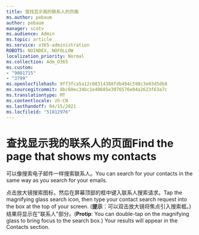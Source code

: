 ```yaml
---
title: 查找显示我的联系人的页面
ms.author: pebaum
author: pebaum
manager: scotv
ms.audience: Admin
ms.topic: article
ms.service: o365-administration
ROBOTS: NOINDEX, NOFOLLOW
localization_priority: Normal
ms.collection: Adm_O365
ms.custom:
- "9001715"
- "3799"
ms.openlocfilehash: 9ff3fca5a12c08314388fdb494c598c3e03d5db8
ms.sourcegitcommit: 8bc60ec34bc1e40685e3976576e04a2623f63a7c
ms.translationtype: MT
ms.contentlocale: zh-CN
ms.lasthandoff: 04/15/2021
ms.locfileid: "51812976"
---
```

# <a name="find-the-page-that-shows-my-contacts"></a><span data-ttu-id="bd5a8-102">查找显示我的联系人的页面</span><span class="sxs-lookup"><span data-stu-id="bd5a8-102">Find the page that shows my contacts</span></span>

<span data-ttu-id="bd5a8-103">可以像搜索电子邮件一样搜索联系人。</span><span class="sxs-lookup"><span data-stu-id="bd5a8-103">You can search for your contacts in the same way as you search for your emails.</span></span>
 
<span data-ttu-id="bd5a8-104">点击放大镜搜索图标，然后在屏幕顶部的框中键入联系人搜索请求。</span><span class="sxs-lookup"><span data-stu-id="bd5a8-104">Tap the magnifying glass search icon, then type your contact search request into the box at the top of your screen.</span></span> <span data-ttu-id="bd5a8-105"> (**提示**：可以双击放大镜将焦点引入搜索框。) 结果将显示在"联系人"部分。</span><span class="sxs-lookup"><span data-stu-id="bd5a8-105">(**Protip**: You can double-tap on the magnifying glass to bring focus to the search box.) Your results will appear in the Contacts section.</span></span>

